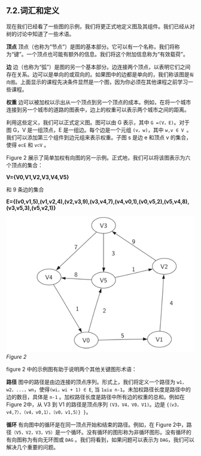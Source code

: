 ## 7.2.词汇和定义

现在我们已经看了一些图的示例，我们将更正式地定义图及其组件。我们已经从对树的讨论中知道了一些术语。

**顶点**
顶点（也称为“节点”）是图的基本部分。它可以有一个名称，我们将称为“键”。一个顶点也可能有额外的信息。我们将这个附加信息称为“有效载荷”。

**边**
边（也称为“弧”）是图的另一个基本部分。边连接两个顶点，以表明它们之间存在关系。边可以是单向的或双向的。如果图中的边都是单向的，我们称该图是`有向图`。上面显示的课程先决条件显然是一个图，因为你必须在其他课程之前学习一些课程。

**权重**
边可以被加权以示出从一个顶点到另一个顶点的成本。例如，在将一个城市连接到另一个城市的道路的图表中，边上的权重可以表示两个城市之间的距离。

利用这些定义，我们可以正式定义图。图可以由 G 表示，其中 `G =(V，E)`。对于图 G，V 是一组顶点，E 是一组边。每个边是一个元组 `(v，w)`，其中 `w,v ∈ V `。我们可以添加第三个组件到边元组来表示权重。子图 s 是边 e 和顶点 v 的集合，使得 `e⊂E` 和 `v⊂V` 。

Figure 2 展示了简单加权有向图的另一示例。正式地，我们可以将该图表示为六个顶点的集合：

 **V={V0,V1,V2,V3,V4,V5}**

和 9 条边的集合

**E={(v0,v1,5),(v1,v2,4),(v2,v3,9),(v3,v4,7),(v4,v0,1),(v0,v5,2),(v5,v4,8),(v3,v5,3),(v5,v2,1)}**


![7.2.词汇和定义.figure2](assets/7.2.%E8%AF%8D%E6%B1%87%E5%92%8C%E5%AE%9A%E4%B9%89.figure2.png)
*Figure 2*

figure 2 中的示例图有助于说明两个其他关键图形术语：

**路径**
图中的路径是由边连接的顶点序列。形式上，我们将定义一个路径为 `w1，w2，...，wn`，使得`(wi，wi + 1) ∈ E`, 当 `1≤i≤ n-1`。未加权路径长度是路径中的边的数目，具体是 `n-1` 。加权路径长度是路径中所有边的权重的总和。例如在 Figure 2中，从 V3 到 V1 的路径是顶点序列 `(V3，V4，V0，V1)`。边是 `{（v3，v4,7），（v4，v0,1），（v0，v1,5）} }`。

**循环**
有向图中的循环是在同一顶点开始和结束的路径。例如，在 Figure 2中，路径`（V5，V2，V3，V5）`是一个循环。没有循环的图形称为非循环图形。没有循环的有向图称为有向无环图或 `DAG` 。我们将看到，如果问题可以表示为 `DAG`，我们可以解决几个重要的问题。
 
 


